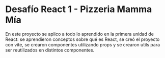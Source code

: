 # Desafío React 1 - Pizzeria Mamma Mía 

En este proyecto se aplico a todo lo aprendido en la primera unidad de React: se aprendieron conceptos sobre qué es React, se creó el proyecto con vite, se crearon componentes utilizando props y se crearon utils para ser reutilizados en distintos componentes. 